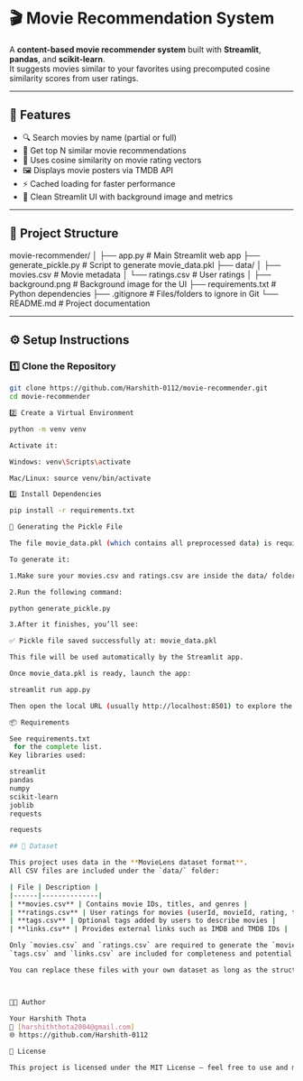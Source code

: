 # 🎬 Movie Recommendation System

A **content-based movie recommender system** built with **Streamlit**, **pandas**, and **scikit-learn**.  
It suggests movies similar to your favorites using precomputed cosine similarity scores from user ratings.

---

## 🚀 Features

- 🔍 Search movies by name (partial or full)
- 🎯 Get top N similar movie recommendations
- 🧠 Uses cosine similarity on movie rating vectors
- 🖼️ Displays movie posters via TMDB API
- ⚡ Cached loading for faster performance
- 🌈 Clean Streamlit UI with background image and metrics

---

## 📁 Project Structure

movie-recommender/
│
├── app.py # Main Streamlit web app
├── generate_pickle.py # Script to generate movie_data.pkl
├── data/
│ ├── movies.csv # Movie metadata
│ └── ratings.csv # User ratings
│
├── background.png # Background image for the UI
├── requirements.txt # Python dependencies
├── .gitignore # Files/folders to ignore in Git
└── README.md # Project documentation


---

## ⚙️ Setup Instructions

### 1️⃣ Clone the Repository

```bash
git clone https://github.com/Harshith-0112/movie-recommender.git
cd movie-recommender

2️⃣ Create a Virtual Environment

python -m venv venv

Activate it:

Windows: venv\Scripts\activate

Mac/Linux: source venv/bin/activate

3️⃣ Install Dependencies

pip install -r requirements.txt

🧠 Generating the Pickle File

The file movie_data.pkl (which contains all preprocessed data) is required by app.py.

To generate it:

1.Make sure your movies.csv and ratings.csv are inside the data/ folder.

2.Run the following command:

python generate_pickle.py

3.After it finishes, you’ll see:

✅ Pickle file saved successfully at: movie_data.pkl

This file will be used automatically by the Streamlit app.

Once movie_data.pkl is ready, launch the app:

streamlit run app.py

Then open the local URL (usually http://localhost:8501) to explore the app.

📦 Requirements

See requirements.txt
 for the complete list.
Key libraries used:

streamlit
pandas
numpy
scikit-learn
joblib
requests

requests

## 🧩 Dataset

This project uses data in the **MovieLens dataset format**.  
All CSV files are included under the `data/` folder:

| File | Description |
|------|--------------|
| **movies.csv** | Contains movie IDs, titles, and genres |
| **ratings.csv** | User ratings for movies (userId, movieId, rating, timestamp) |
| **tags.csv** | Optional tags added by users to describe movies |
| **links.csv** | Provides external links such as IMDB and TMDB IDs |

Only `movies.csv` and `ratings.csv` are required to generate the `movie_data.pkl` file.  
`tags.csv` and `links.csv` are included for completeness and potential future extensions.

You can replace these files with your own dataset as long as the structure remains the same.



🧑‍💻 Author

Your Harshith Thota
📧 [harshiththota2004@gmail.com]
🌐 https://github.com/Harshith-0112

🏁 License

This project is licensed under the MIT License — feel free to use and modify it.